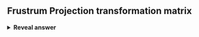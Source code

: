 ## Frustrum Projection transformation matrix
<details>
<summary><b>Reveal answer</b></summary>
<br><img src="../../../../../media/paste-b41422ad26b1af7169bdbcb064df25383642a5c4.jpg"><br>n = near clipping distance<br>f - far clipping distance<br>l - left clipping plane<br>r - right clipping plane<br>t - top clipping plane<br>b - bottom clipping plane
</details>
